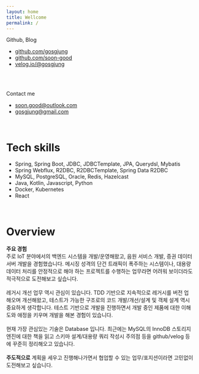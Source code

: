 ```yaml
---
layout: home
title: Wellcome
permalink: /
---
```

Github, Blog
- [github.com/gosgjung](https://github.com/gosgjung)
- [github.com/soon-good](https://github.com/soon-good)
- [velog.io/@gosgjung](https://velog.io/@gosgjung)
<br>
<br>

Contact me
- soon.good@outlook.com
- gosgjung@gmail.com
<br>

# Tech skills
- Spring, Spring Boot, JDBC, JDBCTemplate, JPA, Querydsl, Mybatis
- Spring Webflux, R2DBC, R2DBCTemplate, Spring Data R2DBC
- MySQL, PostgreSQL, Oracle, Redis, Hazelcast
- Java, Kotlin, Javascript, Python
- Docker, Kubernetes
- React

<br>

# Overview
**주요 경험**<br>
주로 IoT 분야에서의 백엔드 시스템을 개발/운영해왔고, 음원 서비스 개발, 증권 데이터 서버 개발을 경험했습니다. 메시징 성격의 단건 트래픽이 폭주하는 시스템이나, 대용량 데이터 처리를 안정적으로 해야 하는 프로젝트를 수행하는 업무라면 어려워 보이더라도 적극적으로 도전해보고 싶습니다.<br>
<br>
레거시 개선 업무 역시 관심이 있습니다. TDD 기반으로 지속적으로 레거시를 버전 업 해오며 개선해왔고, 테스트가 가능한 구조로의 코드 개발/개선/설계 및 객체 설계 역시 중요하게 생각합니다. 테스트 기반으로 개발을 진행하면서 개발 중인 제품에 대한 이해도와 애정을 키우며 개발을 해본 경험이 있습니다.<br>
<br>
현재 가장 관심있는 기술은 Database 입니다. 최근에는 MySQL의 InnoDB 스토리지 엔진에 대한 책을 읽고 스키마 설계/대용량 쿼리 작성시 주의점 등을 github/velog 등에 꾸준히 정리해오고 있습니다.<br>
<br>
**주도적으로** 계획을 세우고 진행해나가면서 협업할 수 있는 업무/포지션이라면 고민없이 도전해보고 싶습니다.<br>
<br>
